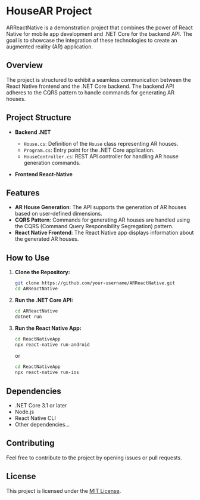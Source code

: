 # HouseAR Project

ARReactNative is a demonstration project that combines the power of React Native for mobile app development and .NET Core for the backend API. The goal is to showcase the integration of these technologies to create an augmented reality (AR) application.

## Overview

The project is structured to exhibit a seamless communication between the React Native frontend and the .NET Core backend. The backend API adheres to the CQRS pattern to handle commands for generating AR houses.

## Project Structure

- **Backend .NET**
  - `House.cs`: Definition of the `House` class representing AR houses.
  - `Program.cs`: Entry point for the .NET Core application.
  - `HouseController.cs`: REST API controller for handling AR house generation commands.
  
- **Frontend React-Native**

## Features

- **AR House Generation**: The API supports the generation of AR houses based on user-defined dimensions.
- **CQRS Pattern**: Commands for generating AR houses are handled using the CQRS (Command Query Responsibility Segregation) pattern.
- **React Native Frontend**: The React Native app displays information about the generated AR houses.

## How to Use

1. **Clone the Repository:**

    ```bash
    git clone https://github.com/your-username/ARReactNative.git
    cd ARReactNative
    ```

2. **Run the .NET Core API:**

    ```bash
    cd ARReactNative
    dotnet run
    ```

3. **Run the React Native App:**

    ```bash
    cd ReactNativeApp
    npx react-native run-android
    ```

    or

    ```bash
    cd ReactNativeApp
    npx react-native run-ios
    ```

## Dependencies

- .NET Core 3.1 or later
- Node.js
- React Native CLI
- Other dependencies...

## Contributing

Feel free to contribute to the project by opening issues or pull requests.

## License

This project is licensed under the [MIT License](LICENSE).
